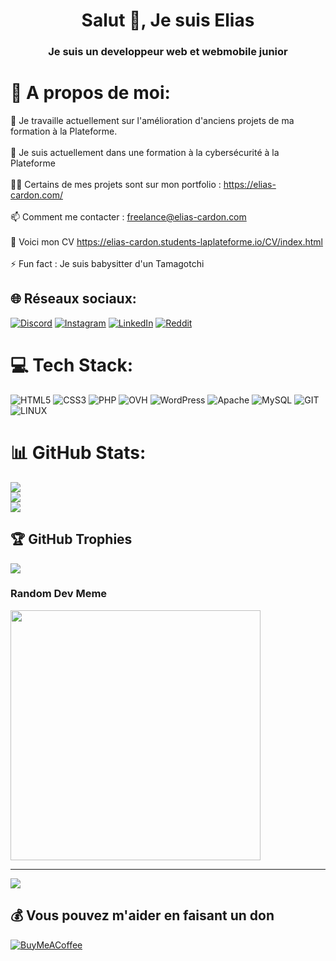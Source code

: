 <h1 align="center">Salut 👋, Je suis Elias</h1>
<h3 align="center">Je suis un developpeur web et webmobile junior</h3>

# 💫 A propos de moi:
🔭 Je travaille actuellement sur l'amélioration d'anciens projets de ma formation à la Plateforme.<br><br>🌱 Je suis actuellement dans une formation à la cybersécurité à la Plateforme<br><br>👨‍💻 Certains de mes projets sont sur mon portfolio : https://elias-cardon.com/<br><br>📫 Comment me contacter : freelance@elias-cardon.com<br><br>📄 Voici mon CV https://elias-cardon.students-laplateforme.io/CV/index.html<br><br>⚡ Fun fact : Je suis babysitter d'un Tamagotchi


## 🌐 Réseaux sociaux:
[![Discord](https://img.shields.io/badge/Discord-%237289DA.svg?logo=discord&logoColor=white)](https://discord.gg/jobbalemeccertifie) [![Instagram](https://img.shields.io/badge/Instagram-%23E4405F.svg?logo=Instagram&logoColor=white)](https://instagram.com/jobba_la_photo) [![LinkedIn](https://img.shields.io/badge/LinkedIn-%230077B5.svg?logo=linkedin&logoColor=white)](https://linkedin.com/in/https://www.linkedin.com/in/elias-cardon-693a31a2/) [![Reddit](https://img.shields.io/badge/Reddit-%23FF4500.svg?logo=Reddit&logoColor=white)](https://reddit.com/user/Jobbadab)

# 💻 Tech Stack:
![HTML5](https://img.shields.io/badge/html5-%23E34F26.svg?style=for-the-badge&logo=html5&logoColor=white) ![CSS3](https://img.shields.io/badge/css3-%231572B6.svg?style=for-the-badge&logo=css3&logoColor=white) ![PHP](https://img.shields.io/badge/php-%23777BB4.svg?style=for-the-badge&logo=php&logoColor=white) ![OVH](https://img.shields.io/badge/ovh-%23123F6D.svg?style=for-the-badge&logo=ovh&logoColor=#123F6D) ![WordPress](https://img.shields.io/badge/WordPress-%23117AC9.svg?style=for-the-badge&logo=WordPress&logoColor=white) ![Apache](https://img.shields.io/badge/apache-%23D42029.svg?style=for-the-badge&logo=apache&logoColor=white) ![MySQL](https://img.shields.io/badge/mysql-%2300000f.svg?style=for-the-badge&logo=mysql&logoColor=white) ![GIT](https://img.shields.io/badge/Git-fc6d26?style=for-the-badge&logo=git&logoColor=white) ![LINUX](https://img.shields.io/badge/Linux-FCC624?style=for-the-badge&logo=linux&logoColor=black)
# 📊 GitHub Stats:
![](https://github-readme-stats.vercel.app/api?username=elias-cardon&theme=dark&hide_border=false&include_all_commits=true&count_private=false)<br/>
![](https://github-readme-streak-stats.herokuapp.com/?user=elias-cardon&theme=dark&hide_border=false)<br/>
![](https://github-readme-stats.vercel.app/api/top-langs/?username=elias-cardon&theme=dark&hide_border=false&include_all_commits=true&count_private=false&layout=compact)

## 🏆 GitHub Trophies
![](https://github-profile-trophy.vercel.app/?username=elias-cardon&theme=radical&no-frame=false&no-bg=false&margin-w=4)

### Random Dev Meme
<img src='https://randommeme-five.vercel.app/' style="height: 400px;"/>

---
[![](https://visitcount.itsvg.in/api?id=elias-cardon&icon=0&color=6)](https://visitcount.itsvg.in)

  ## 💰 Vous pouvez m'aider en faisant un don
  [![BuyMeACoffee](https://img.shields.io/badge/Buy%20Me%20a%20Coffee-ffdd00?style=for-the-badge&logo=buy-me-a-coffee&logoColor=black)](https://buymeacoffee.com/https://www.buymeacoffee.com/Jobb) 

  
<!-- Proudly created with GPRM ( https://gprm.itsvg.in ) -->
